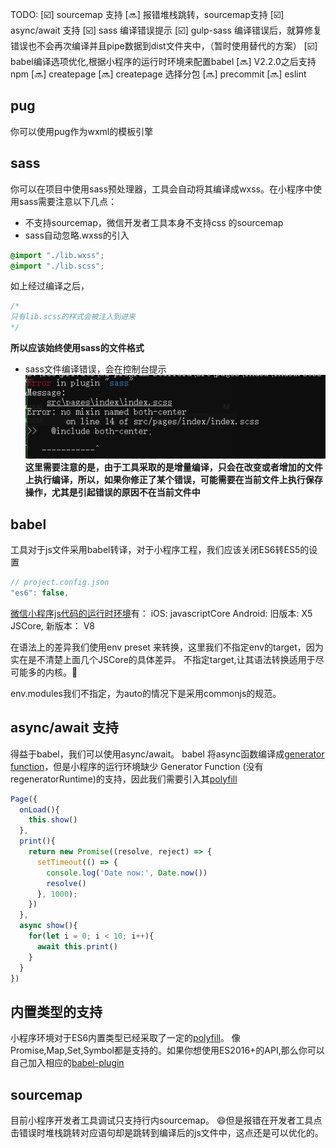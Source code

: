 
TODO:
[:ballot_box_with_check:] sourcemap 支持
[:soon:] 报错堆栈跳转，sourcemap支持
[:ballot_box_with_check:] async/await 支持
[:ballot_box_with_check:] sass 编译错误提示
[:ballot_box_with_check:] gulp-sass 编译错误后，就算修复错误也不会再次编译并且pipe数据到dist文件夹中，（暂时使用替代的方案）
[:ballot_box_with_check:] babel编译选项优化,根据小程序的运行时环境来配置babel
[:soon:] V2.2.0之后支持npm
[:soon:] createpage
[:soon:] createpage 选择分包
[:soon:] precommit
[:soon:] eslint

## pug
你可以使用pug作为wxml的模板引擎

## sass
你可以在项目中使用sass预处理器，工具会自动将其编译成wxss。在小程序中使用sass需要注意以下几点：
* 不支持sourcemap，微信开发者工具本身不支持css 的sourcemap
* sass自动忽略.wxss的引入
```css
@import "./lib.wxss";
@import "./lib.scss";
```
如上经过编译之后，
```css
/*
只有lib.scss的样式会被注入到进来
*/
```

**所以应该始终使用sass的文件格式**
* sass文件编译错误，会在控制台提示
![编译错误](./doc/images/sass-errpr.png)
**这里需要注意的是，由于工具采取的是增量编译，只会在改变或者增加的文件上执行编译，所以，如果你修正了某个错误，可能需要在当前文件上执行保存操作，尤其是引起错误的原因不在当前文件中**

## babel
工具对于js文件采用babel转译，对于小程序工程，我们应该关闭ES6转ES5的设置
```javascript
// project.config.json
"es6": false,
```

[微信小程序js代码的运行时环境](https://developers.weixin.qq.com/miniprogram/dev/framework/details.html)有：
iOS: javascriptCore
Android: 旧版本: X5 JSCore, 新版本： V8

在语法上的差异我们使用env preset 来转换，这里我们不指定env的target，因为实在是不清楚上面几个JSCore的具体差异。
不指定target,让其语法转换适用于尽可能多的内核。:herb:

env.modules我们不指定，为auto的情况下是采用commonjs的规范。

## async/await 支持
得益于babel，我们可以使用async/await。
babel 将async函数编译成[generator function](https://developer.mozilla.org/zh-CN/docs/Web/JavaScript/Reference/Global_Objects/Generator)，但是小程序的运行环境缺少
Generator Function (没有regeneratorRuntime)的支持，因此我们需要引入其[polyfill](https://github.com/facebook/regenerator)
```javascript
Page({
  onLoad(){
    this.show()
  },
  print(){
    return new Promise((resolve, reject) => {
      setTimeout(() => {
        console.log('Date now:', Date.now())
        resolve()
      }, 1000);
    })
  },
  async show(){
    for(let i = 0; i < 10; i++){
      await this.print()
    }
  }
})
```

## 内置类型的支持
小程序环境对于ES6内置类型已经采取了一定的[polyfill](https://developers.weixin.qq.com/miniprogram/dev/guide/runtime/js-support.html)。
像Promise,Map,Set,Symbol都是支持的。如果你想使用ES2016+的API,那么你可以自己加入相应的[babel-plugin](https://babeljs.io/docs/en/plugins)

## sourcemap
目前小程序开发者工具调试只支持行内sourcemap。
:smile:但是报错在开发者工具点击错误时堆栈跳转对应语句却是跳转到编译后的js文件中，这点还是可以优化的。






